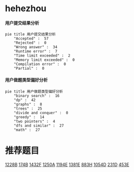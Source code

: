 # hehezhou

<!-- tabs:start -->



#### **用户提交结果分析**

```mermaid
pie title 用户提交结果分析
    "Accepted" :  57
    "Rejected" :  0
    "Wrong answer" :  34
    "Runtime error" :  7
    "Time limit exceeded" :  2
    "Memory limit exceeded" :  0
    "Compilation error" :  0
    "Partial" :  0
```

#### **用户做题类型偏好分析**

```mermaid
pie title 用户做题类型偏好分析
    "binary search" :  16
    "dp" :  42
    "graphs" :  8
    "trees" :  25
    "divide and conquer" :  0
    "greedy" :  14
    "two pointers" :  4
    "dfs and similar" :  27
    "math" :  27
```



<!-- tabs:end -->
# 推荐题目
[1228B](https://codeforces.com/contest/1228/problem/B)
[174B](https://codeforces.com/contest/174/problem/B)
[1432F](https://codeforces.com/contest/1432/problem/F)
[1250A](https://codeforces.com/contest/1250/problem/A)
[1194E](https://codeforces.com/contest/1194/problem/E)
[1381E](https://codeforces.com/contest/1381/problem/E)
[883H](https://codeforces.com/contest/883/problem/H)
[1054D](https://codeforces.com/contest/1054/problem/D)
[231D](https://codeforces.com/contest/231/problem/D)
[453E](https://codeforces.com/contest/453/problem/E)

